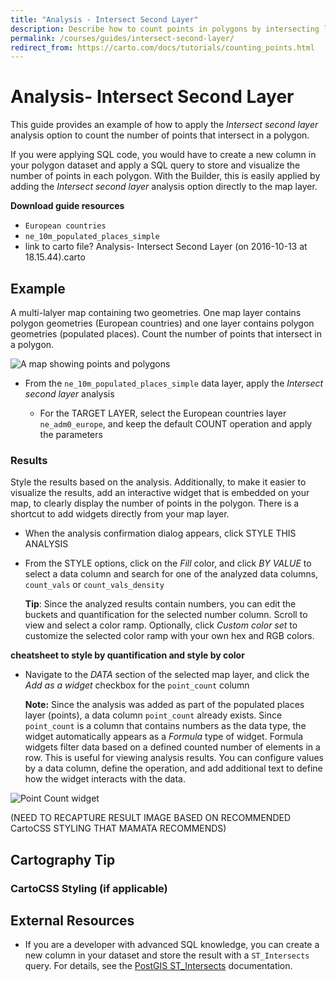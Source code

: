 ```yaml
---
title: "Analysis - Intersect Second Layer"
description: Describe how to count points in polygons by intersecting layers with the CARTO Builder.
permalink: /courses/guides/intersect-second-layer/
redirect_from: https://carto.com/docs/tutorials/counting_points.html
---
```


# Analysis- Intersect Second Layer

This guide provides an example of how to apply the _Intersect second layer_ analysis option to count the number of points that intersect in a polygon.

If you were applying SQL code, you would have to create a new column in your polygon dataset and apply a SQL query to store and visualize the number of points in each polygon. With the Builder, this is easily applied by adding the _Intersect second layer_ analysis option directly to the map layer.

**Download guide resources**

- `European countries`
- `ne_10m_populated_places_simple`
- link to carto file? Analysis- Intersect Second Layer (on 2016-10-13 at 18.15.44).carto

## Example

 A multi-lalyer map containing two geometries. One map layer contains polygon geometries (European countries) and one layer contains polygon geometries (populated places). Count the number of points that intersect in a polygon.

 <span class="wrap-border"><img src="/academy/img/guides/intersecting_layers/point_polygon_layers.jpg" alt="A map showing points and polygons" /></span>

 - From the `ne_10m_populated_places_simple` data layer, apply the _Intersect second layer_ analysis

	- For the TARGET LAYER, select the European countries layer `ne_adm0_europe`, and keep the default COUNT operation and apply the parameters

### Results

Style the results based on the analysis. Additionally, to make it easier to visualize the results, add an interactive widget that is embedded on your map, to clearly display the number of points in the polygon. There is a shortcut to add widgets directly from your map layer.

- When the analysis confirmation dialog appears, click STYLE THIS ANALYSIS

- From the STYLE options, click on the _Fill_ color, and click _BY VALUE_ to select a data column and search for one of the analyzed data columns, `count_vals` or `count_vals_density`

	**Tip**: Since the analyzed results contain numbers, you can edit the buckets and quantification for the selected number column. Scroll to view and select a color ramp. Optionally, click _Custom color set_ to customize the selected color ramp with your own hex and RGB colors.

**cheatsheet to style by quantification and style by color**

- Navigate to the _DATA_ section of the selected map layer, and click the _Add as a widget_ checkbox for the `point_count` column

	**Note:** Since the analysis was added as part of the populated places layer (points), a data column `point_count` already exists. Since `point_count` is a column that contains numbers as the data type, the widget automatically appears as a _Formula_ type of widget. Formula widgets filter data based on a defined counted number of elements in a row. This is useful for viewing analysis results. You can configure values by a data column, define the operation, and add additional text to define how the widget interacts with the data.

<span class="wrap-border"><img src="/academy/img/guides/intersecting_layers/point_count_widget.jpg" alt="Point Count widget" /></span>

(NEED TO RECAPTURE RESULT IMAGE BASED ON RECOMMENDED CartoCSS STYLING THAT MAMATA RECOMMENDS)

## Cartography Tip

### CartoCSS Styling (if applicable)

## External Resources

- If you are a developer with advanced SQL knowledge, you can create a new column in your dataset and store the result with a `ST_Intersects` query. For details, see the [PostGIS ST_Intersects](http://postgis.net/docs/ST_Intersects.html) documentation.
